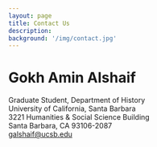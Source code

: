 ```yaml
---
layout: page
title: Contact Us
description:
background: '/img/contact.jpg'
---
```


# Gokh Amin Alshaif
Graduate Student, Department of History  
University of California, Santa Barbara  
3221 Humanities & Social Science Building  
Santa Barbara, CA 93106-2087  
galshaif@ucsb.edu  
